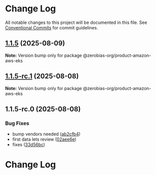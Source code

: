 # Change Log

All notable changes to this project will be documented in this file.
See [Conventional Commits](https://conventionalcommits.org) for commit guidelines.

## [1.1.5](https://github.com/zerobias-org/product/compare/@zerobias-org/product-amazon-aws-eks@1.1.5-rc.1...@zerobias-org/product-amazon-aws-eks@1.1.5) (2025-08-09)

**Note:** Version bump only for package @zerobias-org/product-amazon-aws-eks





## [1.1.5-rc.1](https://github.com/zerobias-org/product/compare/@zerobias-org/product-amazon-aws-eks@1.1.5-rc.0...@zerobias-org/product-amazon-aws-eks@1.1.5-rc.1) (2025-08-08)

**Note:** Version bump only for package @zerobias-org/product-amazon-aws-eks





## 1.1.5-rc.0 (2025-08-08)


### Bug Fixes

* bump vendors needed ([ab2cfb4](https://github.com/zerobias-org/product/commit/ab2cfb4a9cf2e3008e08b068f98011fec096c932))
* first data lets review ([02aee6e](https://github.com/zerobias-org/product/commit/02aee6e8c4f11675de7c63a00f4c8254a67a4dd7))
* fixes ([33d56bc](https://github.com/zerobias-org/product/commit/33d56bcaedf3fa5e3939a33c0fb57eda53539d05))





# Change Log
